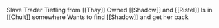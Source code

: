 Slave Trader Tiefling from [[Thay]]
Owned [[Shadow]] and [[Ristel]]
Is in [[Chult]] somewhere
Wants to find [[Shadow]] and get her back